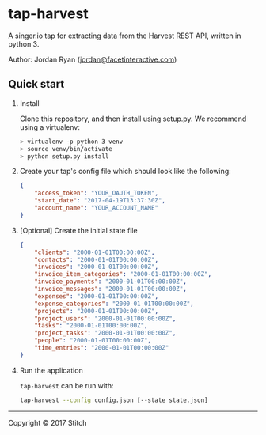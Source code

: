# tap-harvest

A singer.io tap for extracting data from the Harvest REST API, written in python 3.

Author: Jordan Ryan (jordan@facetinteractive.com)

## Quick start

1. Install

    Clone this repository, and then install using setup.py. We recommend using a virtualenv:

    ```bash
    > virtualenv -p python 3 venv
    > source venv/bin/activate
    > python setup.py install
    ```

2. Create your tap's config file which should look like the following:

    ```json
    {
        "access_token": "YOUR_OAUTH_TOKEN",
        "start_date": "2017-04-19T13:37:30Z",
        "account_name": "YOUR_ACCOUNT_NAME"
    }
    ```

3. [Optional] Create the initial state file

    ```json
    {
        "clients": "2000-01-01T00:00:00Z",
        "contacts": "2000-01-01T00:00:00Z",
        "invoices": "2000-01-01T00:00:00Z",
        "invoice_item_categories": "2000-01-01T00:00:00Z",
        "invoice_payments": "2000-01-01T00:00:00Z",
        "invoice_messages": "2000-01-01T00:00:00Z",
        "expenses": "2000-01-01T00:00:00Z",
        "expense_categories": "2000-01-01T00:00:00Z",
        "projects": "2000-01-01T00:00:00Z",
        "project_users": "2000-01-01T00:00:00Z",
        "tasks": "2000-01-01T00:00:00Z",
        "project_tasks": "2000-01-01T00:00:00Z",
        "people": "2000-01-01T00:00:00Z",
        "time_entries": "2000-01-01T00:00:00Z"
    }
    ```

4. Run the application

    `tap-harvest` can be run with:

    ```bash
    tap-harvest --config config.json [--state state.json]
    ```

---

Copyright &copy; 2017 Stitch
